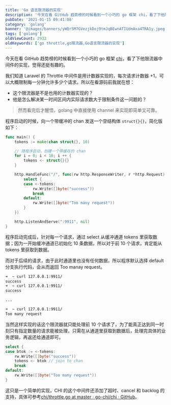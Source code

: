 ```yaml
---
title: 'Go 语言限流器的实现'
description: '今天在看 GitHub 趋势榜的时候看到一个小巧的 go 框架 chi，看了下他限流器中间件的实现，觉得还挺有趣的'
pubDate: '2021-01-15 09:41:08'
category: 'golang'
banner: '@images/banners/yWQr5M7GVezjkDoj9tmJqBEwnATIUdmAxa4TRA1y.jpeg'
tags: ['golang']
oldViewCount: 2932
oldKeywords: ['go throttle,go限流器,Go语言限流器的实现']
---
```


今天在看 GitHub 趋势榜的时候看到一个小巧的 go 框架 [chi](https://github.com/go-chi/chi)，看了下他限流器中间件的实现，觉得还挺有趣的。

我们知道 Laravel 的 Throttle 中间件是用计数器实现的，每次请求计数器 +1，可以大概限制每一分钟允许多少个请求。所以在看源码前我就在想：

- 这个限流器是不是也用的计数器实现的？
- 他是怎么解决某一时间区间内实际请求数大于限制条件这一问题的？

> 然而看完后才醒悟，golang 中直接使用 channel 来实现即简单又可靠。

程序启动的时候，向一个带缓冲的 chan 发送一个空结构体 `struct{}{}`，简化版如下：

```go
func main() {
    tokens := make(chan struct{}, 10)

    // 随程序启动，创建一个带缓存的 chan
    for i = 0; i < 10; i ++ {
        tokens <- struct{}{}
    }

    http.HandleFunc("/", func(rw http.ResponseWriter, r *http.Request) {
        select {
        case <-tokens:
            rw.Write([]byte("success"))
            break
        default:
            rw.Write([]byte("Too many request"))
        }
    })

    http.ListenAndServe(":9911", nil)
}
```

程序启动完成后，针对每一个请求，通过 select 从缓冲通道 tokens 里获取数据；因为一开始缓冲通道已初始化 10 条数据，所以对于前 10 个请求，肯定能从 tokens 里获取到数据。

而对于后续的请求，由于此时通道里也没有任何数据，所以程序默认选择 default 分支执行代码，会从而返回 Too manay request。

```bash
➜  ~ curl 127.0.0.1:9911/
success
➜  ~ curl 127.0.0.1:9911/
success

...

➜  ~ curl 127.0.0.1:9911/
Too many request
```

当然这样实现的话这个限流器就只能处理前 10 个请求了，为了能真正达到同一时刻只有指定数量的请求能被处理，只需在从通道里获取到数据后，处理完具体的业务逻辑，再返还给通道即可。

```go
select {
case btok := <-tokens:
    rw.Write([]byte("success"))
    tokens <- btok // join to chan
    break
default:
    rw.Write([]byte("Too many request"))
}
```

这只是一个简单的实现，CHI 的这个中间件还添加了超时、cancel 和 backlog 的支持，具体可参考[chi/throttle.go at master · go-chi/chi · GitHub](https://github.com/go-chi/chi/blob/master/middleware/throttle.go)。
